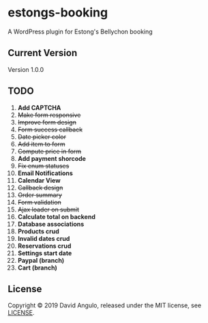 # estongs-booking
A WordPress plugin for Estong's Bellychon booking

## Current Version
Version 1.0.0

## TODO
1. **Add CAPTCHA**
2. ~~Make form responsive~~
3. ~~Improve form design~~
4. ~~Form success callback~~
5. ~~Date picker color~~
6. ~~Add item to form~~
7. ~~Compute price in form~~
8. **Add payment shorcode**
9. ~~Fix enum statuses~~
10. **Email Notifications**
11. **Calendar View**
12. ~~Callback design~~
13. ~~Order summary~~
14. ~~Form validation~~
15. ~~Ajax loader on submit~~
16. **Calculate total on backend**
17. **Database associations**
18. **Products crud**
19. **Invalid dates crud**
20. **Reservations crud**
21. **Settings start date**
22. **Paypal (branch)**
23. **Cart (branch)**

## License
Copyright © 2019 David Angulo, released under the MIT license, see [LICENSE](LICENSE).

